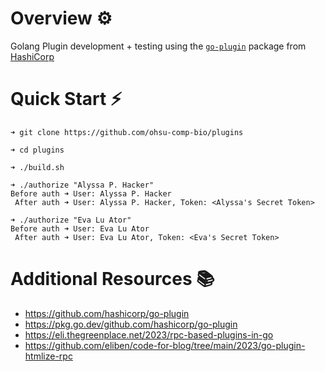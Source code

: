 # Overview ⚙️

Golang Plugin development + testing using the [`go-plugin`](https://github.com/hashicorp/go-plugin) package from [HashiCorp](https://github.com/hashicorp)

# Quick Start ⚡

```console
➜ git clone https://github.com/ohsu-comp-bio/plugins

➜ cd plugins

➜ ./build.sh

➜ ./authorize "Alyssa P. Hacker"
Before auth ➜ User: Alyssa P. Hacker
 After auth ➜ User: Alyssa P. Hacker, Token: <Alyssa's Secret Token>

➜ ./authorize "Eva Lu Ator"  
Before auth ➜ User: Eva Lu Ator
 After auth ➜ User: Eva Lu Ator, Token: <Eva's Secret Token>
```

# Additional Resources 📚

- https://github.com/hashicorp/go-plugin
- https://pkg.go.dev/github.com/hashicorp/go-plugin
- https://eli.thegreenplace.net/2023/rpc-based-plugins-in-go
- https://github.com/eliben/code-for-blog/tree/main/2023/go-plugin-htmlize-rpc
